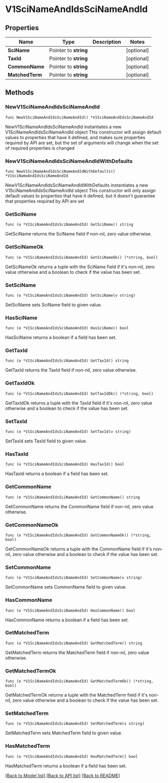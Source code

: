 # V1SciNameAndIdsSciNameAndId

## Properties

Name | Type | Description | Notes
------------ | ------------- | ------------- | -------------
**SciName** | Pointer to **string** |  | [optional] 
**TaxId** | Pointer to **string** |  | [optional] 
**CommonName** | Pointer to **string** |  | [optional] 
**MatchedTerm** | Pointer to **string** |  | [optional] 

## Methods

### NewV1SciNameAndIdsSciNameAndId

`func NewV1SciNameAndIdsSciNameAndId() *V1SciNameAndIdsSciNameAndId`

NewV1SciNameAndIdsSciNameAndId instantiates a new V1SciNameAndIdsSciNameAndId object
This constructor will assign default values to properties that have it defined,
and makes sure properties required by API are set, but the set of arguments
will change when the set of required properties is changed

### NewV1SciNameAndIdsSciNameAndIdWithDefaults

`func NewV1SciNameAndIdsSciNameAndIdWithDefaults() *V1SciNameAndIdsSciNameAndId`

NewV1SciNameAndIdsSciNameAndIdWithDefaults instantiates a new V1SciNameAndIdsSciNameAndId object
This constructor will only assign default values to properties that have it defined,
but it doesn't guarantee that properties required by API are set

### GetSciName

`func (o *V1SciNameAndIdsSciNameAndId) GetSciName() string`

GetSciName returns the SciName field if non-nil, zero value otherwise.

### GetSciNameOk

`func (o *V1SciNameAndIdsSciNameAndId) GetSciNameOk() (*string, bool)`

GetSciNameOk returns a tuple with the SciName field if it's non-nil, zero value otherwise
and a boolean to check if the value has been set.

### SetSciName

`func (o *V1SciNameAndIdsSciNameAndId) SetSciName(v string)`

SetSciName sets SciName field to given value.

### HasSciName

`func (o *V1SciNameAndIdsSciNameAndId) HasSciName() bool`

HasSciName returns a boolean if a field has been set.

### GetTaxId

`func (o *V1SciNameAndIdsSciNameAndId) GetTaxId() string`

GetTaxId returns the TaxId field if non-nil, zero value otherwise.

### GetTaxIdOk

`func (o *V1SciNameAndIdsSciNameAndId) GetTaxIdOk() (*string, bool)`

GetTaxIdOk returns a tuple with the TaxId field if it's non-nil, zero value otherwise
and a boolean to check if the value has been set.

### SetTaxId

`func (o *V1SciNameAndIdsSciNameAndId) SetTaxId(v string)`

SetTaxId sets TaxId field to given value.

### HasTaxId

`func (o *V1SciNameAndIdsSciNameAndId) HasTaxId() bool`

HasTaxId returns a boolean if a field has been set.

### GetCommonName

`func (o *V1SciNameAndIdsSciNameAndId) GetCommonName() string`

GetCommonName returns the CommonName field if non-nil, zero value otherwise.

### GetCommonNameOk

`func (o *V1SciNameAndIdsSciNameAndId) GetCommonNameOk() (*string, bool)`

GetCommonNameOk returns a tuple with the CommonName field if it's non-nil, zero value otherwise
and a boolean to check if the value has been set.

### SetCommonName

`func (o *V1SciNameAndIdsSciNameAndId) SetCommonName(v string)`

SetCommonName sets CommonName field to given value.

### HasCommonName

`func (o *V1SciNameAndIdsSciNameAndId) HasCommonName() bool`

HasCommonName returns a boolean if a field has been set.

### GetMatchedTerm

`func (o *V1SciNameAndIdsSciNameAndId) GetMatchedTerm() string`

GetMatchedTerm returns the MatchedTerm field if non-nil, zero value otherwise.

### GetMatchedTermOk

`func (o *V1SciNameAndIdsSciNameAndId) GetMatchedTermOk() (*string, bool)`

GetMatchedTermOk returns a tuple with the MatchedTerm field if it's non-nil, zero value otherwise
and a boolean to check if the value has been set.

### SetMatchedTerm

`func (o *V1SciNameAndIdsSciNameAndId) SetMatchedTerm(v string)`

SetMatchedTerm sets MatchedTerm field to given value.

### HasMatchedTerm

`func (o *V1SciNameAndIdsSciNameAndId) HasMatchedTerm() bool`

HasMatchedTerm returns a boolean if a field has been set.


[[Back to Model list]](../README.md#documentation-for-models) [[Back to API list]](../README.md#documentation-for-api-endpoints) [[Back to README]](../README.md)


